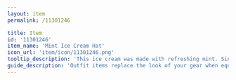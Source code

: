 ```yaml
---
layout: item
permalink: /11301246

title: Item
id: '11301246'
item_name: 'Mint Ice Cream Hat'
icon_url: 'item/icon/11301246.png'
tooltip_description: 'This ice cream was made with refreshing mint. Since it won''t melt, you might as well wear it as a hat!'
guide_description: 'Outfit items replace the look of your gear when equipped.'
---
```

